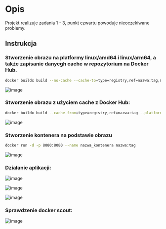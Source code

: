 # Opis
Projekt realizuje zadania 1 - 3, punkt czwartu powoduje nieoczekiwane problemy.

## Instrukcja

### Stworzenie obrazu na platformy linux/amd64 i linux/arm64, a także zapisanie danycgh cache w repozytorium na Docker Hub.
```bash
docker buildx build --no-cache --cache-to=type=registry,ref=nazwa:tag,max-size=1GB --platform linux/amd64,linux/arm64 -t nazwa:tag --push .
```

![image](https://github.com/N33Qu/ZAD1/assets/116431498/ed685ac5-eee6-403a-909f-687ff95ebc34)

### Stworzenie obrazu z użyciem cache z Docker Hub:

```bash
docker buildx build --cache-from=type=registry,ref=nazwa:tag --platform linux/amd64,linux/arm64 -t nazwa:tag --push .
```

![image](https://github.com/N33Qu/ZAD1/assets/116431498/c861cb36-2bb3-4a49-90dc-1df3d3450700)


### Stworzenie kontenera na podstawie obrazu

```bash
docker run -d -p 8080:8080 --name nazwa_kontenera nazwa:tag
```

![image](https://github.com/N33Qu/ZAD1/assets/116431498/8b2ff7d3-7e32-4d51-9eeb-3a8fc91ecfba)

### Działanie aplikacji:

![image](https://github.com/N33Qu/ZAD1/assets/116431498/5504a02f-d4ef-40c1-a7d4-cc2bb1a76007)

![image](https://github.com/N33Qu/ZAD1/assets/116431498/ccf01f44-5485-4989-8124-e689f89f736c)

![image](https://github.com/N33Qu/ZAD1/assets/116431498/c036a737-b50a-4d97-86d5-2b5e155864ea)

### Sprawdzenie docker scout:

![image](https://github.com/N33Qu/ZAD1/assets/116431498/ed83e65a-4434-4300-90d2-9b3e8847b698)
